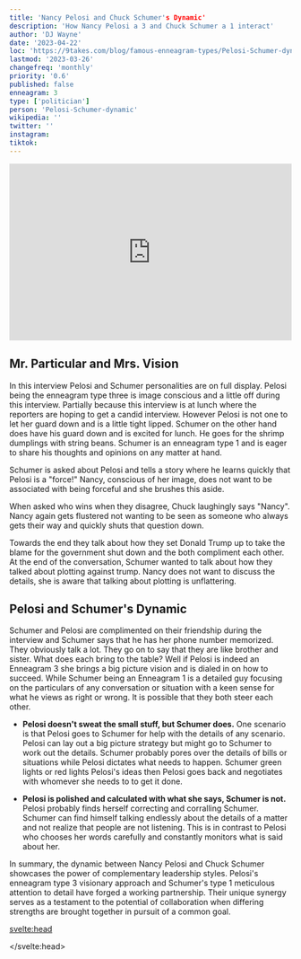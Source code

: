 ```yaml
---
title: 'Nancy Pelosi and Chuck Schumer's Dynamic'
description: 'How Nancy Pelosi a 3 and Chuck Schumer a 1 interact'
author: 'DJ Wayne'
date: '2023-04-22'
loc: 'https://9takes.com/blog/famous-enneagram-types/Pelosi-Schumer-dynamic'
lastmod: '2023-03-26'
changefreq: 'monthly'
priority: '0.6'
published: false
enneagram: 3
type: ['politician']
person: 'Pelosi-Schumer-dynamic'
wikipedia: ''
twitter: '' 
instagram:
tiktok:
---
```


<div style="display:flex; align-items: center; justify-content: center;">

<iframe width="560" height="315" src="https://www.youtube.com/embed/dLZQjv6xNRs" title="Nancy Pelosi and Chuck Schumer" frameborder="0" allow="accelerometer; autoplay; clipboard-write; encrypted-media; gyroscope; picture-in-picture; web-share" allowfullscreen></iframe>
</div>

## Mr. Particular and Mrs. Vision

In this interview Pelosi and Schumer personalities are on full display. Pelosi being the enneagram type three is image conscious and a little off during this interview. Partially because this interview is at lunch where the reporters are hoping to get a candid interview. However Pelosi is not one to let her guard down and is a little tight lipped. Schumer on the other hand does have his guard down and is excited for lunch. He goes for the shrimp dumplings with string beans. Schumer is an enneagram type 1 and is eager to share his thoughts and opinions on any matter at hand.

Schumer is asked about Pelosi and tells a story where he learns quickly that Pelosi is a "force!" Nancy, conscious of her image, does not want to be associated with being forceful and she brushes this aside.

When asked who wins when they disagree, Chuck laughingly says "Nancy". Nancy again gets flustered not wanting to be seen as someone who always gets their way and quickly shuts that question down.

Towards the end they talk about how they set Donald Trump up to take the blame for the government shut down and the both compliment each other.
At the end of the conversation, Schumer wanted to talk about how they talked about plotting against trump. Nancy does not want to discuss the details, she is aware that talking about plotting is unflattering.

## Pelosi and Schumer's Dynamic

Schumer and Pelosi are complimented on their friendship during the interview and Schumer says that he has her phone number memorized. They obviously talk a lot. They go on to say that they are like brother and sister. What does each bring to the table? Well if Pelosi is indeed an Enneagram 3 she brings a big picture vision and is dialed in on how to succeed. While Schumer being an Enneagram 1 is a detailed guy focusing on the particulars of any conversation or situation with a keen sense for what he views as right or wrong. It is possible that they both steer each other.

- **Pelosi doesn't sweat the small stuff, but Schumer does.** One scenario is that Pelosi goes to Schumer for help with the details of any scenario. Pelosi can lay out a big picture strategy but might go to Schumer to work out the details. Schumer probably pores over the details of bills or situations while Pelosi dictates what needs to happen. Schumer green lights or red lights Pelosi's ideas then Pelosi goes back and negotiates with whomever she needs to to get it done.

- **Pelosi is polished and calculated with what she says, Schumer is not.** Pelosi probably finds herself correcting and corralling Schumer. Schumer can find himself talking endlessly about the details of a matter and not realize that people are not listening. This is in contrast to Pelosi who chooses her words carefully and constantly monitors what is said about her.

In summary, the dynamic between Nancy Pelosi and Chuck Schumer showcases the power of complementary leadership styles. Pelosi's enneagram type 3 visionary approach and Schumer's type 1 meticulous attention to detail have forged a working partnership. Their unique synergy serves as a testament to the potential of collaboration when differing strengths are brought together in pursuit of a common goal.

<!-- - **Schumer respects Pelosi's power to negotiate.** Nancy is the master negotiator and can bring people to her side. Schumer is not know for building cons -->
<!-- - **Together they are ok with taking a cut throat approach.** -->

<!-- while she also steers Schumer to focus on the details that will bring their party the most success.

Schumer is enjoying themselves and ready to dish details.
Nancy is not enjoying herself. She is probably thinking about how sitting and eating may not be flattering. Schumer says he will order shrimp dumplings with string beans. Pelosi simply wants dumplings.
Who wins arguments? Chuck laughingly says nancy. Nancy says no no it's not like that.
Nancy talks about the big picture. Schumer talks about the nitty gritty details.
<https://www.youtube.com/watch?v=G9aqFR_dzgM>
Schumer wanted to talk about how they talked about plotting against trump. Nancy does not want to discuss the details, she is aware that talking about plotting is unflattering.
Nancy is on edge because she is worried Chuck will say something wrong or unflattering.

In the world of American politics, the partnership between Nancy Pelosi and Chuck Schumer is undeniably influential and powerful. As we delve into the dynamics of their relationship, it becomes evident that their contrasting approaches to leadership complement each other, creating a synergy that has propelled them to the forefront of the political stage.

Nancy Pelosi, known for her strategic thinking and drive for success, is often seen as the big-picture visionary. Her ability to keep an eye on the ultimate goals and objectives allows her to remain focused on the long-term implications of their actions. This characteristic aligns with her enneagram type 3 personality, which is ambitious, achievement-oriented, and highly concerned with image and reputation.

In contrast, Chuck Schumer's enneagram type 1 personality brings a meticulous attention to detail to the partnership. Often described as "Mr. Particular," Schumer ensures that the ethical and procedural aspects of their work are executed flawlessly. As a type 1, he is driven by a strong sense of right and wrong and is dedicated to maintaining a high standard in everything he does.

During a recent interview, their dynamic was on full display. Schumer spoke highly of Pelosi, referring to her as a "force," but Pelosi quickly deflected the praise, highlighting her focus on their shared goals rather than personal accolades. As the conversation continued, it was evident that Schumer took pleasure in sharing the details of their work, while Pelosi remained guarded, cautious not to reveal anything that might tarnish their reputation.

When asked about the nature of their disagreements, Schumer lightheartedly claimed that Pelosi usually emerged victorious. However, Pelosi downplayed this notion, emphasizing the collaborative nature of their relationship. This exchange demonstrated their mutual respect and a willingness to compromise, despite their differing perspectives and enneagram types.

An interesting moment in the interview occurred when Schumer attempted to discuss their strategy against Trump. Sensing potential damage to their public image, Pelosi quickly redirected the conversation. This keen awareness of how certain topics might impact their reputation is a prime example of Pelosi's enneagram type 3 tendencies.

In summary, the dynamic between Nancy Pelosi and Chuck Schumer showcases the power of complementary leadership styles. Pelosi's enneagram type 3 visionary approach and Schumer's type 1 meticulous attention to detail have forged a partnership that has left an indelible mark on American politics. Their unique synergy serves as a testament to the potential of collaboration when differing strengths are brought together in pursuit of a common goal. -->

<svelte:head>

</svelte:head>